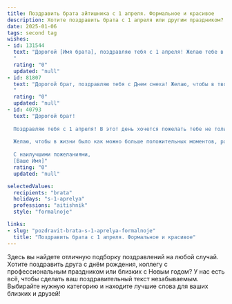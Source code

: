 ```yaml
---
title: Поздравить брата айтишника с 1 апреля. Формальное и красивое
description: Хотите поздравить брата с 1 апреля или другим праздником? Наш ИИ создаст незабываемое поздравление, а вы обязательно выделитесь среди других.  
date: 2025-01-06
tags: second tag
wishes:
- id: 131544
  text: "Дорогой [Имя брата], поздравляю тебя с 1 апреля! Желаю тебе в этот день и во всех последующих успехов в твоей ответственной и интересной работе айтэшника, новых профессиональных достижений и реализации всех амбициозных проектов.  Пусть фортуна всегда будет на твоей стороне, а все задачи решаются легко и эффективно.  Счастья, здоровья и благополучия!
  "
  rating: "0"
  updated: "null"
- id: 81807
  text: "Дорогой брат, поздравляю тебя с Днем смеха! Желаю, чтобы в твоей жизни всегда царили юмор и оптимизм, а все \"баги\" решались легко и быстро, словно по мановению волшебной палочки. Пусть твой код всегда будет чистым, а системы стабильными, а твоя работа приносит тебе радость и удовлетворение!
  "
  rating: "0"
  updated: "null"
- id: 40793
  text: "Дорогой брат!
  
  Поздравляю тебя с 1 апреля! В этот день хочется пожелать тебе не только удачи в твоей профессиональной деятельности как айтишника, но и ярких эмоций и вдохновения. Пусть каждый новый проект приносит удовлетворение, а нестандартные задачи решаются с легкостью и креативом.
  
  Желаю, чтобы в жизни было как можно больше положительных моментов, радостных сюрпризов и, конечно, настоящих друзей, которые поддержат тебя в любых начинаниях. Пусть шутки и веселье всегда сопровождают тебя, а каждый день дарит новые возможности для роста и развития.
  
  С наилучшими пожеланиями,
  [Ваше Имя]"
  rating: "0"
  updated: "null"

selectedValues:
  recipients: "brata"
  holidays: "s-1-aprelya"
  professions: "aitishnik"
  style: "formalnoje"

links:
- slug: "pozdravit-brata-s-1-aprelya-formalnoje"
  title: "Поздравить брата с 1 апреля. Формальное и красивое"
---
```


Здесь вы найдете отличную подборку поздравлений на любой случай.
Хотите поздравить друга с днём рождения, коллегу с профессиональным праздником или близких с Новым годом? У нас есть всё, чтобы сделать ваш поздравительный текст незабываемым. Выбирайте нужную категорию и находите лучшие слова для ваших близких и друзей!
